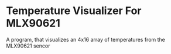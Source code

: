 # Temperature Visualizer For MLX90621

A program, that visualizes an 4x16 array of temperatures from the MLX90621 sencor